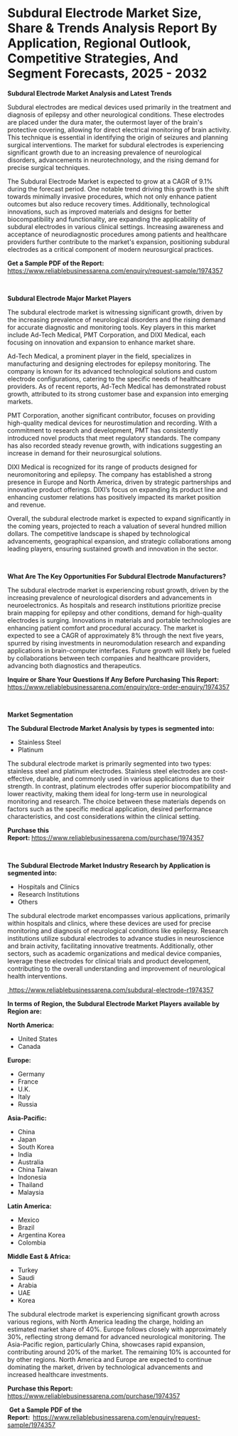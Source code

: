 <p><h1>Subdural Electrode Market Size, Share & Trends Analysis Report By Application, Regional Outlook, Competitive Strategies, And Segment Forecasts, 2025 - 2032</h1></p><p><strong>Subdural Electrode Market Analysis and Latest Trends</strong></p>
<p><p>Subdural electrodes are medical devices used primarily in the treatment and diagnosis of epilepsy and other neurological conditions. These electrodes are placed under the dura mater, the outermost layer of the brain's protective covering, allowing for direct electrical monitoring of brain activity. This technique is essential in identifying the origin of seizures and planning surgical interventions. The market for subdural electrodes is experiencing significant growth due to an increasing prevalence of neurological disorders, advancements in neurotechnology, and the rising demand for precise surgical techniques.</p><p>The Subdural Electrode Market is expected to grow at a CAGR of 9.1% during the forecast period. One notable trend driving this growth is the shift towards minimally invasive procedures, which not only enhance patient outcomes but also reduce recovery times. Additionally, technological innovations, such as improved materials and designs for better biocompatibility and functionality, are expanding the applicability of subdural electrodes in various clinical settings. Increasing awareness and acceptance of neurodiagnostic procedures among patients and healthcare providers further contribute to the market's expansion, positioning subdural electrodes as a critical component of modern neurosurgical practices.</p></p>
<p><strong>Get a Sample PDF of the Report:&nbsp;</strong> <a href="https://www.reliablebusinessarena.com/enquiry/request-sample/1974357?utm_campaign=3121&utm_medium=2&utm_source=Github&utm_content=ia&utm_term=13042025&utm_id=subdural-electrode">https://www.reliablebusinessarena.com/enquiry/request-sample/1974357</a></p>
<p>&nbsp;</p>
<p><strong>Subdural Electrode Major Market Players</strong></p>
<p><p>The subdural electrode market is witnessing significant growth, driven by the increasing prevalence of neurological disorders and the rising demand for accurate diagnostic and monitoring tools. Key players in this market include Ad-Tech Medical, PMT Corporation, and DIXI Medical, each focusing on innovation and expansion to enhance market share.</p><p>Ad-Tech Medical, a prominent player in the field, specializes in manufacturing and designing electrodes for epilepsy monitoring. The company is known for its advanced technological solutions and custom electrode configurations, catering to the specific needs of healthcare providers. As of recent reports, Ad-Tech Medical has demonstrated robust growth, attributed to its strong customer base and expansion into emerging markets.</p><p>PMT Corporation, another significant contributor, focuses on providing high-quality medical devices for neurostimulation and recording. With a commitment to research and development, PMT has consistently introduced novel products that meet regulatory standards. The company has also recorded steady revenue growth, with indications suggesting an increase in demand for their neurosurgical solutions.</p><p>DIXI Medical is recognized for its range of products designed for neuromonitoring and epilepsy. The company has established a strong presence in Europe and North America, driven by strategic partnerships and innovative product offerings. DIXI’s focus on expanding its product line and enhancing customer relations has positively impacted its market position and revenue.</p><p>Overall, the subdural electrode market is expected to expand significantly in the coming years, projected to reach a valuation of several hundred million dollars. The competitive landscape is shaped by technological advancements, geographical expansion, and strategic collaborations among leading players, ensuring sustained growth and innovation in the sector.</p></p>
<p>&nbsp;</p>
<p><strong>What Are The Key Opportunities For Subdural Electrode Manufacturers?</strong></p>
<p><p>The subdural electrode market is experiencing robust growth, driven by the increasing prevalence of neurological disorders and advancements in neuroelectronics. As hospitals and research institutions prioritize precise brain mapping for epilepsy and other conditions, demand for high-quality electrodes is surging. Innovations in materials and portable technologies are enhancing patient comfort and procedural accuracy. The market is expected to see a CAGR of approximately 8% through the next five years, spurred by rising investments in neuromodulation research and expanding applications in brain-computer interfaces. Future growth will likely be fueled by collaborations between tech companies and healthcare providers, advancing both diagnostics and therapeutics.</p></p>
<p><strong>Inquire or Share Your Questions If Any Before Purchasing This Report:</strong> <a href="https://www.reliablebusinessarena.com/enquiry/pre-order-enquiry/1974357?utm_campaign=3121&utm_medium=2&utm_source=Github&utm_content=ia&utm_term=13042025&utm_id=subdural-electrode">https://www.reliablebusinessarena.com/enquiry/pre-order-enquiry/1974357</a></p>
<p>&nbsp;</p>
<p><strong>Market Segmentation</strong></p>
<p><strong>The Subdural Electrode Market Analysis by types is segmented into:</strong></p>
<p><ul><li>Stainless Steel</li><li>Platinum</li></ul></p>
<p><p>The subdural electrode market is primarily segmented into two types: stainless steel and platinum electrodes. Stainless steel electrodes are cost-effective, durable, and commonly used in various applications due to their strength. In contrast, platinum electrodes offer superior biocompatibility and lower reactivity, making them ideal for long-term use in neurological monitoring and research. The choice between these materials depends on factors such as the specific medical application, desired performance characteristics, and cost considerations within the clinical setting.</p></p>
<p><strong>Purchase this Report:&nbsp;</strong><a href="https://www.reliablebusinessarena.com/purchase/1974357?utm_campaign=3121&utm_medium=2&utm_source=Github&utm_content=ia&utm_term=13042025&utm_id=subdural-electrode">https://www.reliablebusinessarena.com/purchase/1974357</a></p>
<p>&nbsp;</p>
<p><strong>The Subdural Electrode Market Industry Research by Application is segmented into:</strong></p>
<p><ul><li>Hospitals and Clinics</li><li>Research Institutions</li><li>Others</li></ul></p>
<p><p>The subdural electrode market encompasses various applications, primarily within hospitals and clinics, where these devices are used for precise monitoring and diagnosis of neurological conditions like epilepsy. Research institutions utilize subdural electrodes to advance studies in neuroscience and brain activity, facilitating innovative treatments. Additionally, other sectors, such as academic organizations and medical device companies, leverage these electrodes for clinical trials and product development, contributing to the overall understanding and improvement of neurological health interventions.</p></p>
<p><a href="https://www.reliablebusinessarena.com/subdural-electrode-r1974357?utm_campaign=3121&utm_medium=2&utm_source=Github&utm_content=ia&utm_term=13042025&utm_id=subdural-electrode">&nbsp;https://www.reliablebusinessarena.com/subdural-electrode-r1974357</a></p>
<p><strong>In terms of Region, the Subdural Electrode Market Players available by Region are:</strong></p>
<p>
    <p> <strong> North America: </strong>
        <ul>
            <li>United States</li>
            <li>Canada</li>
        </ul>
        </p> 
    <p> <strong> Europe: </strong>
        <ul>
            <li>Germany</li>
            <li>France</li>
            <li>U.K.</li>
            <li>Italy</li>
            <li>Russia</li>
        </ul>
        </p> 
    <p> <strong> Asia-Pacific: </strong>
        <ul>
            <li>China</li>
            <li>Japan</li>
            <li>South Korea</li>
            <li>India</li>
            <li>Australia</li>
            <li>China Taiwan</li>
            <li>Indonesia</li>
            <li>Thailand</li>
            <li>Malaysia</li>
        </ul>
        </p> 
    <p> <strong> Latin America: </strong>
        <ul>
            <li>Mexico</li>
            <li>Brazil</li>
            <li>Argentina Korea</li>
            <li>Colombia</li>
        </ul>
        </p> 
    <p> <strong> Middle East & Africa: </strong>
        <ul>
            <li>Turkey</li>
            <li>Saudi</li>
            <li>Arabia</li>
            <li>UAE</li>
            <li>Korea</li>
        </ul>
    </p>
    </p>
<p><p>The subdural electrode market is experiencing significant growth across various regions, with North America leading the charge, holding an estimated market share of 40%. Europe follows closely with approximately 30%, reflecting strong demand for advanced neurological monitoring. The Asia-Pacific region, particularly China, showcases rapid expansion, contributing around 20% of the market. The remaining 10% is accounted for by other regions. North America and Europe are expected to continue dominating the market, driven by technological advancements and increased healthcare investments.</p></p>
<p><strong>Purchase this Report: </strong><a href="https://www.reliablebusinessarena.com/purchase/1974357?utm_campaign=3121&utm_medium=2&utm_source=Github&utm_content=ia&utm_term=13042025&utm_id=subdural-electrode">https://www.reliablebusinessarena.com/purchase/1974357</a></p>
<p>&nbsp;<strong>Get a Sample PDF of the Report:&nbsp;&nbsp;</strong><a href="https://www.reliablebusinessarena.com/enquiry/request-sample/1974357?utm_campaign=3121&utm_medium=2&utm_source=Github&utm_content=ia&utm_term=13042025&utm_id=subdural-electrode">https://www.reliablebusinessarena.com/enquiry/request-sample/1974357</a></p>
<p><strong></strong></p>
<p><p></p><p></p><p></p></p>